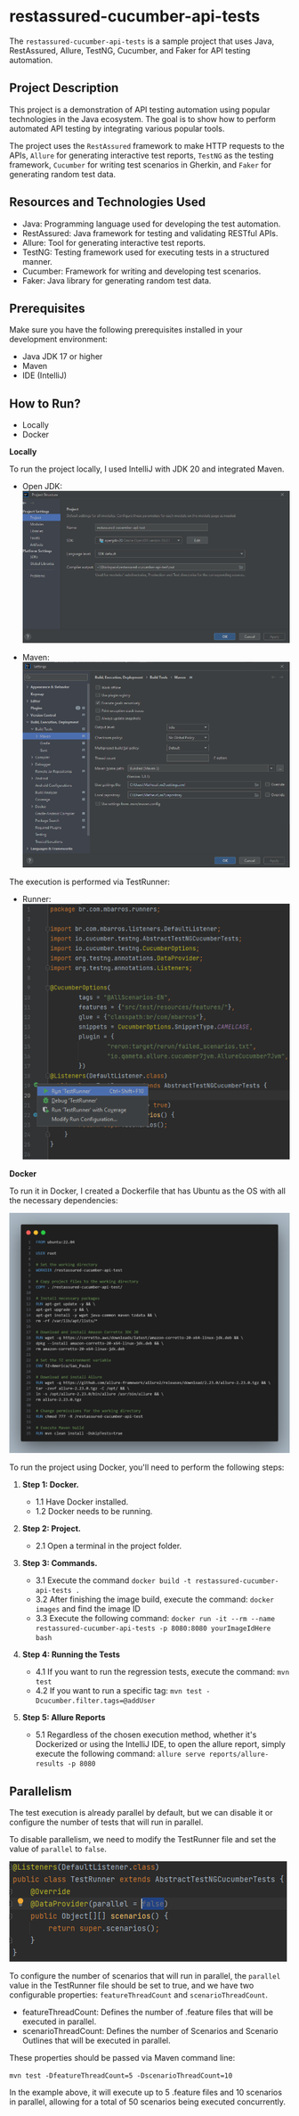 # restassured-cucumber-api-tests

The `restassured-cucumber-api-tests` is a sample project that uses Java, RestAssured, Allure, TestNG, Cucumber, and Faker for API testing automation.

## Project Description

This project is a demonstration of API testing automation using popular technologies in the Java ecosystem. The goal is to show how to perform automated API testing by integrating various popular tools.

The project uses the `RestAssured` framework to make HTTP requests to the APIs, `Allure` for generating interactive test reports, `TestNG` as the testing framework, `Cucumber` for writing test scenarios in Gherkin, and `Faker` for generating random test data.

## Resources and Technologies Used

- Java: Programming language used for developing the test automation.
- RestAssured: Java framework for testing and validating RESTful APIs.
- Allure: Tool for generating interactive test reports.
- TestNG: Testing framework used for executing tests in a structured manner.
- Cucumber: Framework for writing and developing test scenarios.
- Faker: Java library for generating random test data.

## Prerequisites

Make sure you have the following prerequisites installed in your development environment:

- Java JDK 17 or higher
- Maven
- IDE (IntelliJ)

## How to Run?

- Locally
- Docker

**Locally**

To run the project locally, I used IntelliJ with JDK 20 and integrated Maven.

- Open JDK:
  ![descrição da imagem](docs/imgs/openJDK.png)

- Maven:
  ![descrição da imagem](docs/imgs/maven.png)

The execution is performed via TestRunner:

- Runner:
  ![descrição da imagem](docs/imgs/runner.png)

**Docker**

To run it in Docker, I created a Dockerfile that has Ubuntu as the OS with all the necessary dependencies:

![descrição da imagem](docs/imgs/Dockerfile.png)

To run the project using Docker, you'll need to perform the following steps:

1. **Step 1: Docker.**
   - 1.1 Have Docker installed.
   - 1.2 Docker needs to be running.

2. **Step 2: Project.**
   - 2.1 Open a terminal in the project folder.

3. **Step 3: Commands.**
   - 3.1 Execute the command `docker build -t restassured-cucumber-api-tests .`
   - 3.2 After finishing the image build, execute the command: `docker images` and find the image ID
   - 3.3 Execute the following command: `docker run -it --rm --name restassured-cucumber-api-tests -p 8080:8080 yourImageIdHere bash`

4. **Step 4: Running the Tests**
   - 4.1 If you want to run the regression tests, execute the command: `mvn test`
   - 4.2 If you want to run a specific tag: `mvn test -Dcucumber.filter.tags=@addUser`

5. **Step 5: Allure Reports**
   - 5.1 Regardless of the chosen execution method, whether it's Dockerized or using the IntelliJ IDE, 
   to open the allure report, simply execute the following command: `allure serve reports/allure-results -p 8080`

## Parallelism

The test execution is already parallel by default, but we can disable it or configure the number of tests that will run in parallel.

To disable parallelism, we need to modify the TestRunner file and set the value of `parallel` to `false`.

![descrição da imagem](docs/imgs/disableParallelism.png)

To configure the number of scenarios that will run in parallel, the `parallel` value in the TestRunner file should be 
set to true, and we have two configurable properties: `featureThreadCount` and `scenarioThreadCount`.

- featureThreadCount: Defines the number of .feature files that will be executed in parallel.
- scenarioThreadCount: Defines the number of Scenarios and Scenario Outlines that will be executed in parallel.

These properties should be passed via Maven command line:

`mvn test -DfeatureThreadCount=5 -DscenarioThreadCount=10`

In the example above, it will execute up to 5 .feature files and 10 scenarios in parallel, allowing for a total of 50 scenarios being executed concurrently.